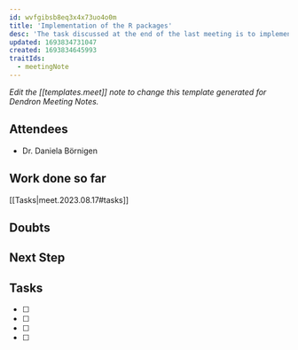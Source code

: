 ```yaml
---
id: wvfgibsb8eq3x4x73uo4o0m
title: 'Implementation of the R packages'
desc: 'The task discussed at the end of the last meeting is to implement the R_0 and Epiestim R packages on the provided example data.'
updated: 1693834731047
created: 1693834645993
traitIds:
  - meetingNote
---
```

_Edit the [[templates.meet]] note to change this template generated for Dendron Meeting Notes._

## Attendees

<!-- Meeting attendees. If you prefix users with an '@', you can then optionally click Ctrl+Enter to create a note for that user. -->

- Dr. Daniela Börnigen

## Work done so far
[[Tasks|meet.2023.08.17#tasks]]
<!-- What has been done so far -->

## Doubts

<!-- Any doubts to be cleared -->



## Next Step

<!-- What should  I work on till the next meeting-->

## Tasks

<!-- You can add any follow up items here. If they require more detail, you can use `Create Task Note` to create each follow up item as a separate note. -->

- [ ]
- [ ]
- [ ]
- [ ]
